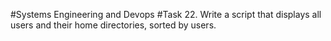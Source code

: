 #Systems Engineering and Devops
#Task 22.
Write a script that displays all users and their home directories, sorted by users.

